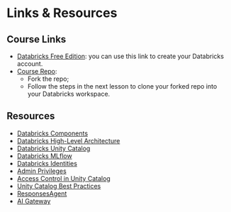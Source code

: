 # Links & Resources

## Course Links

- <a href="https://login.databricks.com/signup?provider=DB_FREE_TIER&dbx_source=www&itm_data=dbx-web&l=en-EN&utm_source=deeplearning&utm_medium=web&utm_campaign=701vp00000soba6iah&tuuid=559965d9-f0e1-499b-83b7-d7120487fc3a&intent=SIGN_UP&rl_aid=ec7d08f2-837f-4540-b8c1-a0c0f6301277" target="_blank">Databricks Free Edition</a>: you can use this link to create your Databricks account. 
- <a href="https://github.com/https-deeplearning-ai/sc-agent-governance" target="_blank">Course Repo</a>: 
  - Fork the repo;
  - Follow the steps in the next lesson to clone your forked repo into your Databricks workspace.

## Resources

- <a href="https://docs.databricks.com/aws/en/getting-started/concepts" target="_blank">Databricks Components</a>
- <a href="https://docs.databricks.com/aws/en/getting-started/high-level-architecture" target="_blank">Databricks High-Level Architecture</a>
- <a href="https://docs.databricks.com/aws/en/data-governance/unity-catalog/" target="_blank">Databricks Unity Catalog</a>
- <a href="https://mlflow.org/docs/3.1.3/genai/" target="_blank">Databricks MLflow</a>
- <a href="https://docs.databricks.com/aws/en/admin/users-groups/#identity-model" target="_blank">Databricks Identities</a>
- <a href="https://docs.databricks.com/aws/en/data-governance/unity-catalog/manage-privileges/admin-privileges#gsc.tab=0" target="_blank"> Admin Privileges</a>
- <a href="https://docs.databricks.com/aws/en/data-governance/unity-catalog/access-control#gsc.tab=0" target="_blank">Access Control in Unity Catalog</a>
- <a href="https://docs.databricks.com/aws/en/data-governance/unity-catalog/best-practices#gsc.tab=0">Unity Catalog Best Practices</a>
- <a href="https://docs.databricks.com/aws/en/generative-ai/agent-framework/author-agent" target="_blank">ResponsesAgent</a>
- <a href="https://docs.databricks.com/aws/en/ai-gateway/" target="_blank">AI Gateway</a>